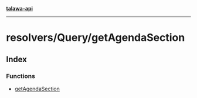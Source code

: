 [**talawa-api**](../../../README.md)

***

# resolvers/Query/getAgendaSection

## Index

### Functions

- [getAgendaSection](functions/getAgendaSection.md)
